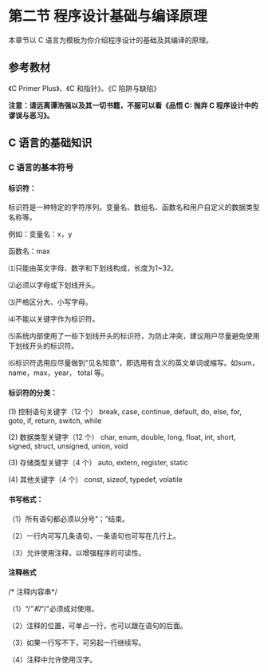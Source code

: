 # 第二节 程序设计基础与编译原理

本章节以 C 语言为模板为你介绍程序设计的基础及其编译的原理。

## 参考教材

&#x20;  《C Primer Plus》、《C 和指针》、《C 陷阱与缺陷》

**注意：请远离谭浩强以及其一切书籍，不服可以看《品悟 C: 抛弃 C 程序设计中的谬误与恶习》。**

## C 语言的基础知识

### C 语言的基本符号&#x20;

#### 标识符：&#x20;

标识符是一种特定的字符序列。变量名、数组名、函数名和用户自定义的数据类型名称等。

例如：变量名：x，y&#x20;

函数名：max&#x20;

⑴只能由英文字母、数字和下划线构成，长度为1\~32。

⑵必须以字母或下划线开头。&#x20;

⑶严格区分大、小写字母。

⑷不能以关键字作为标识符。

&#x20;⑸系统内部使用了一些下划线开头的标识符，为防止冲突，建议用户尽量避免使用下划线开头的标识符。&#x20;

⑹标识符选用应尽量做到“见名知意”，即选用有含义的英文单词或缩写。如sum，name，max，year， total 等。

#### &#x20;标识符的分类：

&#x20;(1) 控制语句关键字（12 个） break, case, continue, default, do, else, for, goto, if, return, switch, while&#x20;

(2) 数据类型关键字（12 个） char, enum, double, long, float, int, short, signed, struct, unsigned, union, void&#x20;

(3) 存储类型关键字（4 个） auto, extern, register, static&#x20;

(4) 其他关键字（4 个） const, sizeof, typedef, volatile

#### 书写格式：&#x20;

（1）所有语句都必须以分号“；”结束。&#x20;

（2）一行内可写几条语句，一条语句也可写在几行上。&#x20;

（3）允许使用注释，以增强程序的可读性。&#x20;

#### 注释格式

/\* 注释内容串\*/&#x20;

（1）“/_”和“_/”必须成对使用。&#x20;

（2）注释的位置，可单占一行，也可以跟在语句的后面。&#x20;

（3）如果一行写不下，可另起一行继续写。&#x20;

（4）注释中允许使用汉字。



